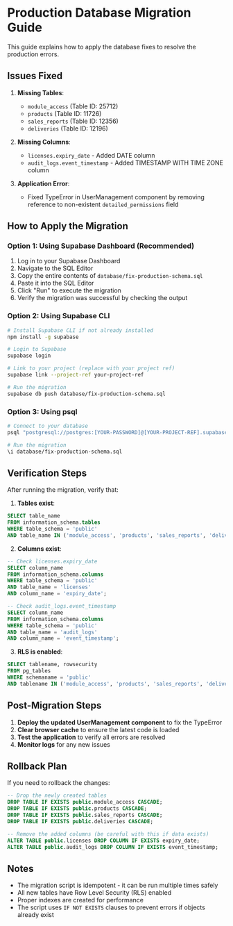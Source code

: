 # Production Database Migration Guide

This guide explains how to apply the database fixes to resolve the production errors.

## Issues Fixed

1. **Missing Tables**:
   - `module_access` (Table ID: 25712)
   - `products` (Table ID: 11726)
   - `sales_reports` (Table ID: 12356)
   - `deliveries` (Table ID: 12196)

2. **Missing Columns**:
   - `licenses.expiry_date` - Added DATE column
   - `audit_logs.event_timestamp` - Added TIMESTAMP WITH TIME ZONE column

3. **Application Error**:
   - Fixed TypeError in UserManagement component by removing reference to non-existent `detailed_permissions` field

## How to Apply the Migration

### Option 1: Using Supabase Dashboard (Recommended)

1. Log in to your Supabase Dashboard
2. Navigate to the SQL Editor
3. Copy the entire contents of `database/fix-production-schema.sql`
4. Paste it into the SQL Editor
5. Click "Run" to execute the migration
6. Verify the migration was successful by checking the output

### Option 2: Using Supabase CLI

```bash
# Install Supabase CLI if not already installed
npm install -g supabase

# Login to Supabase
supabase login

# Link to your project (replace with your project ref)
supabase link --project-ref your-project-ref

# Run the migration
supabase db push database/fix-production-schema.sql
```

### Option 3: Using psql

```bash
# Connect to your database
psql "postgresql://postgres:[YOUR-PASSWORD]@[YOUR-PROJECT-REF].supabase.co:5432/postgres"

# Run the migration
\i database/fix-production-schema.sql
```

## Verification Steps

After running the migration, verify that:

1. **Tables exist**:
```sql
SELECT table_name 
FROM information_schema.tables 
WHERE table_schema = 'public' 
AND table_name IN ('module_access', 'products', 'sales_reports', 'deliveries');
```

2. **Columns exist**:
```sql
-- Check licenses.expiry_date
SELECT column_name 
FROM information_schema.columns 
WHERE table_schema = 'public' 
AND table_name = 'licenses' 
AND column_name = 'expiry_date';

-- Check audit_logs.event_timestamp
SELECT column_name 
FROM information_schema.columns 
WHERE table_schema = 'public' 
AND table_name = 'audit_logs' 
AND column_name = 'event_timestamp';
```

3. **RLS is enabled**:
```sql
SELECT tablename, rowsecurity 
FROM pg_tables 
WHERE schemaname = 'public' 
AND tablename IN ('module_access', 'products', 'sales_reports', 'deliveries');
```

## Post-Migration Steps

1. **Deploy the updated UserManagement component** to fix the TypeError
2. **Clear browser cache** to ensure the latest code is loaded
3. **Test the application** to verify all errors are resolved
4. **Monitor logs** for any new issues

## Rollback Plan

If you need to rollback the changes:

```sql
-- Drop the newly created tables
DROP TABLE IF EXISTS public.module_access CASCADE;
DROP TABLE IF EXISTS public.products CASCADE;
DROP TABLE IF EXISTS public.sales_reports CASCADE;
DROP TABLE IF EXISTS public.deliveries CASCADE;

-- Remove the added columns (be careful with this if data exists)
ALTER TABLE public.licenses DROP COLUMN IF EXISTS expiry_date;
ALTER TABLE public.audit_logs DROP COLUMN IF EXISTS event_timestamp;
```

## Notes

- The migration script is idempotent - it can be run multiple times safely
- All new tables have Row Level Security (RLS) enabled
- Proper indexes are created for performance
- The script uses `IF NOT EXISTS` clauses to prevent errors if objects already exist
